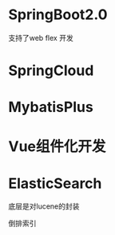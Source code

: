 # SpringBoot2.0
支持了web flex 开发

# SpringCloud
 
# MybatisPlus

# Vue组件化开发

# ElasticSearch
 底层是对lucene的封装
 
 倒排索引